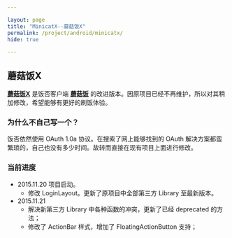 ```yaml
---

layout: page
title: "MinicatX--蘑菇饭X"
permalink: /project/android/minicatx/
hide: true

---
```


## 蘑菇饭X

**[蘑菇饭X](https://github.com/Anthonyeef/minicatx)** 是饭否客户端 **[蘑菇饭](https://github.com/mcxiaoke/minicat)** 的改进版本。因原项目已经不再维护，所以对其稍加修改，希望能够有更好的刷饭体验。

### 为什么不自己写一个？
饭否依然使用 OAuth 1.0a 协议。在搜索了网上能够找到的 OAuth 解决方案都蛮繁琐的，自己也没有多少时间。故转而直接在现有项目上面进行修改。

### 当前进度

- 2015.11.20 项目启动。
  - 修改 LoginLayout。更新了原项目中全部第三方 Library 至最新版本。
- 2015.11.21
  - 解决新第三方 Library 中各种函数的冲突，更新了已经 deprecated 的方法；
  - 修改了 ActionBar 样式，增加了 FloatingActionButton 支持；
